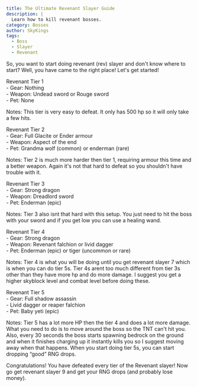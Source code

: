 ```yaml {metadata}
title: The Ultimate Revenant Slayer Guide
description: |
  Learn how to kill revenant bosses.
category: Bosses
author: SkyKings
tags:
  - Boss
  - Slayer
  - Revenant
```

So, you want to start doing revenant (rev) slayer and don't know where to start? Well, you have came to the right place!
Let's get started!

Revenant Tier 1  
\- Gear: Nothing  
\- Weapon: Undead sword or Rouge sword  
\- Pet: None

Notes: This tier is very easy to defeat. It only has 500 hp so it will only take a few hits.

Revenant Tier 2  
\- Gear: Full Glacite or Ender armour  
\- Weapon: Aspect of the end  
\- Pet: Grandma wolf (common) or enderman (rare)

Notes: Tier 2 is much more harder then tier 1, requiring armour this time and a better weapon. Again it's not that hard
to defeat so you shouldn't have trouble with it.

Revenant Tier 3  
\- Gear: Strong dragon  
\- Weapon: Dreadlord sword  
\- Pet: Enderman (epic)

Notes: Tier 3 also isnt that hard with this setup. You just need to hit the boss with your sword and if you get low you
can use a healing wand.

Revenant Tier 4  
\- Gear: Strong dragon  
\- Weapon: Revenant falchion or livid dagger  
\- Pet: Enderman (epic) or tiger (uncommon or rare)

Notes: Tier 4 is what you will be doing until you get revenant slayer 7 which is when you can do tier 5s. Tier 4s arent
too much different from tier 3s other than they have more hp and do more damage. I suggest you get a higher skyblock
level and combat level before doing these.

Revenant Tier 5  
\- Gear: Full shadow assassin  
\- Livid dagger or reaper falchion  
\- Pet: Baby yeti (epic)

Notes: Tier 5 has a lot more HP then the tier 4 and does a lot more damage. What you need to do is to move around the
boss so the TNT can't hit you. Also, every 30 seconds the boss starts spawning bedrock on the ground and when it
finishes charging up it instantly kills you so I suggest moving away when that happens. When you start doing tier 5s,
you can start dropping “good” RNG drops.

Congratulations! You have defeated every tier of the Revenant slayer! Now go get revenant slayer 9 and get your RNG
drops (and probably lose money).
